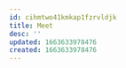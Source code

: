 ```yaml
---
id: cihmtwo41kmkap1fzrvldjk
title: Meet
desc: ''
updated: 1663633978476
created: 1663633978476
---
```

